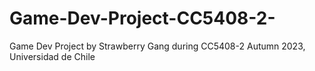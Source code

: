 # Game-Dev-Project-CC5408-2-
Game Dev Project by Strawberry Gang during CC5408-2 Autumn 2023, Universidad de Chile
